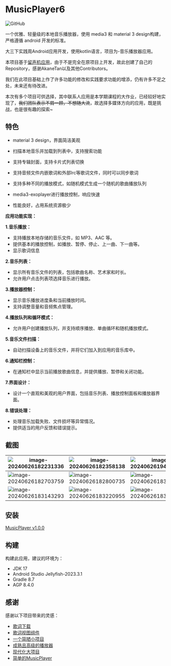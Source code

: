 # MusicPlayer6

![GitHub](https://img.shields.io/github/license/AkaneTan/Gramophone?style=flat-square&logoColor=white&labelColor=black&color=white)

一个优雅、轻量级的本地音乐播放器，使用 media3 和 material 3 design构建，严格遵循 android 开发的标准。

大三下实践周Android应用开发，使用kotlin语言，项目为-音乐播放器应用。

本项目基于[留声机应用](https://github.com/AkaneTan/Gramophone)，由于不是完全在原项目上开发，故此创建了自己的Repository，感谢AkaneTan以及其他Contributors。

我们在此项目基础上作了许多功能的修改和实践要求功能的增添，仍有许多不足之处，未来还有待改进。

本次有多个项目可供选择，其中联系人应用是本学期课程的大作业，已经较好地实现了，~~我们团队表示不屑一顾，不想随大流~~，故选择多媒体方向的应用，既是挑战，也是很有趣的探索~

## 特色

- material 3 design，界面简洁美观

- 扫描本地音乐并加载到列表中，支持搜索功能

- 支持专辑封面，支持卡片式列表切换

- 支持音频文件内嵌歌词和外部lrc等歌词文件，同时可以同步歌词

- 支持多种不同的播放模式，如随机模式生成一个随机的歌曲播放队列

- media3-exoplayer进行播放控制，响应快速

- 性能良好，占用系统资源极少

  

**应用功能实现：**

**1.音乐播放：**

- 支持播放本地存储的音乐文件，如 MP3、AAC 等。
- 提供基本的播放控制，如播放、暂停、停止、上一曲、下一曲等。
- 显示歌词信息

**2.音乐列表：**

- 显示所有音乐文件的列表，包括歌曲名称、艺术家和时长。
- 允许用户点击列表项选择音乐进行播放。 

**3.播放器控制：**

- 显示音乐播放进度条和当前播放时间。
- 支持调整音量和音频焦点管理。

**4.播放队列和循环模式：**

- 允许用户创建播放队列，并支持顺序播放、单曲循环和随机播放模式。 

**5.音乐文件扫描：**

- 自动扫描设备上的音乐文件，并将它们加入到应用的音乐库中。 

**6.通知栏控制：**

- 在通知栏中显示当前播放歌曲信息，并提供播放、暂停和关闭功能。 

**7.界面设计：**

- 设计一个直观和美观的用户界面，包括音乐列表、播放控制面板和播放器界面。 

**8.错误处理：**

- 处理音乐加载失败、文件损坏等异常情况。
- 提供适当的用户反馈和错误提示。



## 截图

| ![image-20240626182231336](https://cdn.jsdelivr.net/gh/jackball24/Myblog_pic@main/202406261822477.png) | ![image-20240626182358138](https://cdn.jsdelivr.net/gh/jackball24/Myblog_pic@main/202406261823264.png) | ![image-20240626194600368](https://cdn.jsdelivr.net/gh/jackball24/Myblog_pic@main/202406261946487.png) |
| ------------------------------------------------------------ | ------------------------------------------------------------ | ------------------------------------------------------------ |
| ![image-20240626182703759](https://cdn.jsdelivr.net/gh/jackball24/Myblog_pic@main/202406261827948.png) | ![image-20240626182800735](https://cdn.jsdelivr.net/gh/jackball24/Myblog_pic@main/202406261828813.png) | ![image-20240626183001958](https://cdn.jsdelivr.net/gh/jackball24/Myblog_pic@main/202406261830073.png) |
| ![image-20240626183143293](https://cdn.jsdelivr.net/gh/jackball24/Myblog_pic@main/202406261831355.png) | ![image-20240626183220955](https://cdn.jsdelivr.net/gh/jackball24/Myblog_pic@main/202406261832087.png) | ![image-20240626183318214](https://cdn.jsdelivr.net/gh/jackball24/Myblog_pic@main/202406261833275.png) |



## 安装

[MusicPlayer v1.0.0](https://github.com/jackball24/MusicPlayer6/releases/tag/v1.0.0)



## 构建

构建此应用，建议的环境为：

- JDK 17
- Android Studio Jellyfish-2023.3.1
- Gradle 8.7
- AGP 8.4.0



## 感谢

感谢以下项目带来的灵感：

- [歌词下载](https://github.com/lambada10/songsync)
- [歌词视图组件](https://github.com/Moriafly/LyricViewX)
- [一个简陋小项目](https://github.com/RoseTame/MusicPlayer)
- [成熟且高级的播放器](https://github.com/rRemix/APlayer)
- [现代化大项目](https://github.com/RetroMusicPlayer/RetroMusicPlayer)
- [简单的MusicPlayer](https://github.com/SimpleMobileTools/Simple-Music-Player)

